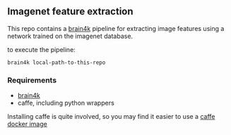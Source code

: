 ## Imagenet feature extraction

This repo contains a [brain4k](https://github.com/shuggiefisher/brain4k) pipeline for extracting image features using a network trained on the imagenet database.

to execute the pipeline:

```brain4k local-path-to-this-repo```

### Requirements
- [brain4k](https://github.com/shuggiefisher/brain4k)
- caffe, including python wrappers

Installing caffe is quite involved, so you may find it easier to use a
[caffe docker image](https://registry.hub.docker.com/u/tleyden5iwx/caffe/)